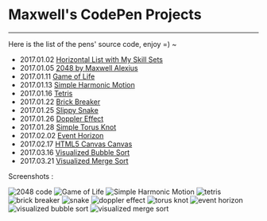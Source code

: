 # Maxwell's CodePen Projects
---

Here is the list of the pens' source code, enjoy =) ~

- 2017.01.02 <a href="http://codepen.io/maxwell_alexius/pen/jyNvYB">Horizontal List with My Skill Sets</a>
- 2017.01.05 <a href="http://codepen.io/maxwell_alexius/pen/BpaKKp">2048 by Maxwell Alexius</a>
- 2017.01.11 <a href="http://codepen.io/maxwell_alexius/pen/KaVENm">Game of Life</a>
- 2017.01.13 <a href="http://codepen.io/maxwell_alexius/pen/GrqKZQ">Simple Harmonic Motion</a>
- 2017.01.16 <a href="http://codepen.io/maxwell_alexius/pen/oBzppK">Tetris</a>
- 2017.01.22 <a href="http://codepen.io/maxwell_alexius/pen/PWmJmw">Brick Breaker</a>
- 2017.01.25 <a href="http://codepen.io/maxwell_alexius/pen/ZLJabv">Slippy Snake</a>
- 2017.01.26 <a href="http://codepen.io/maxwell_alexius/pen/VPzVqL">Doppler Effect</a>
- 2017.01.28 <a href="http://codepen.io/maxwell_alexius/pen/RKjRMz">Simple Torus Knot</a>
- 2017.02.02 <a href="http://codepen.io/maxwell_alexius/pen/MJVrqv">Event Horizon</a>
- 2017.02.17 <a href="http://codepen.io/maxwell_alexius/pen/WRYWNp">HTML5 Canvas Canvas</a>
- 2017.03.16 <a href="http://codepen.io/maxwell_alexius/pen/WpXejG">Visualized Bubble Sort</a>
- 2017.03.21 <a href="http://codepen.io/maxwell_alexius/pen/peLbRR">Visualized Merge Sort</a>

Screenshots :

<img src="img/2048_by_Maxwell_Alexius.png" alt="2048 code" />
<img src="img/Game_of_Life.png" alt="Game of Life" />
<img src="img/Simple_Harmonic_Motion.png" alt="Simple Harmonic Motion" />
<img src="img/Tetris.png" alt="tetris" />
<img src="img/Brick_Breaker.png" alt="brick breaker" />
<img src="img/Snake.png" alt="snake" />
<img src="img/Doppler_Effect.png" alt="doppler effect" />
<img src="img/Simple_Torus_Knot.png" alt="torus knot" />
<img src="img/Event_Horizon.png" alt="event horizon" />
<img src="img/Visualized_Bubble_Sort.png" alt="visualized bubble sort" />
<img src="img/Visualized_Merge_Sort.png" alt="visualized merge sort" />
